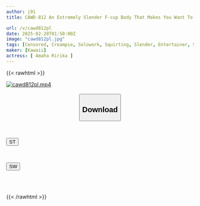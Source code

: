 ```yaml
---
author: j91
title: CAWD-812 An Extremely Slender F-cup Body That Makes You Want To Have Sex [sweat, Cum, Aphrodisiac Oil] Amaha Ririka Jumps In Ecstasy

url: /v/cawd812pl
date: 2025-02-28T01:50:00Z
image: "cawd812pl.jpg"
tags: [Censored, Creampie, Solowork, Squirting, Slender, Entertainer, Sweat	]
maker: [Kawaii]
actress: [ Amaha Ririka ]
---
```



{{< rawhtml >}}

<div class="video" data-videoid="KP9bOv3ZvgI0kBw">
    <a href="javascript:;">
        <img src="/v/cawd812pl/cawd812pl.jpg" width="WIDTH" height="HEIGHT" alt="cawd812pl.mp4" loading="lazy">
    </a>
</div>

<script type="text/javascript" src="https://j91.asia/asset/on-demand-st.js"></script>

<br>
  <link rel="stylesheet" href="https://j91.asia/asset/bs5.css">
  
  <center>
  <button class="btn btn-primary" type="button" data-bs-toggle="collapse" data-bs-target=".multi-collapse" aria-expanded="false" aria-controls="multiCollapseExample1 multiCollapseExample2"><h2>Download</h2></button></center>
</p>
<div class="row">
  <div class="col">
    <div class="collapse multi-collapse" id="multiCollapseExample1">
      <div class="card card-body">
	      	      <br>
<div class="buttons">  
<p><a href="/v/cawd812pl/st.html" target="_blank"><button class="btn-hover color-3"><i class="fa fa-download"></i> ST</button></a></p></div>
    </div>
  </div>
</div>
  <div class="col">
    <div class="collapse multi-collapse" id="multiCollapseExample2">
      <div class="card card-body">
	      <br>
<div class="buttons">
<p><a href="/v/cawd812pl/sw.html" target="_blank"><button class="btn-hover color-2"><i class="fa fa-download"></i> SW</button></a></p></div>
<br><br>
      </div>
    </div>
  </div>
</div>

{{< /rawhtml >}}